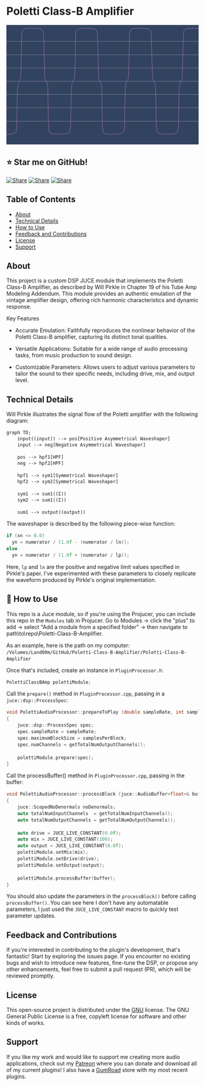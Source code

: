 # Poletti Class-B Amplifier
!["Waveform"](https://github.com/landonviator/Poletti-Class-B-Amplifier/blob/main/assets/waveform.png)

## ⭐ Star me on GitHub!
[![Share](https://img.shields.io/badge/share-0A66C2?logo=linkedin&logoColor=white)](https://www.linkedin.com/in/landon-viator-736bb719a/)
[![Share](https://img.shields.io/badge/share-0088CC?logo=discord&logoColor=white)](https://discord.gg/Rv5MEWgwwQ)
[![Share](https://img.shields.io/badge/share-0088CC?logo=patreon&logoColor=white)](https://www.patreon.com/ViatorDSP)

## Table of Contents
- [About](#about)
- [Technical Details](#technical-details)
- [How to Use](#-how-to-use)
- [Feedback and Contributions](#feedback-and-contributions)
- [License](#license)
- [Support](#support)

## About
This project is a custom DSP JUCE module that implements the Poletti Class-B Amplifier, as described 
by Will Pirkle in Chapter 19 of his Tube Amp Modeling Addendum. This module provides an authentic 
emulation of the vintage amplifier design, offering rich harmonic characteristics and dynamic response.

Key Features
- Accurate Emulation: Faithfully reproduces the nonlinear behavior of the Poletti Class-B amplifier, 
capturing its distinct tonal qualities.

- Versatile Applications: Suitable for a wide range of audio processing tasks, from music production to 
sound design.

- Customizable Parameters: Allows users to adjust various parameters to tailor the sound to their 
specific needs, including drive, mix, and output level.

## Technical Details
Will Pirkle illustrates the signal flow of the Poletti amplifier with the following diagram:
```mermaid
graph TD;
    input((input)) --> pos[Positive Asymmetrical Waveshaper]
    input --> neg[Negative Asymmetrical Waveshaper]
    
    pos --> hpf1[HPF]
    neg --> hpf2[HPF]
    
    hpf1 --> sym1[Symmetrical Waveshaper]
    hpf2 --> sym2[Symmetrical Waveshaper]
    
    sym1 --> sum1((Σ))
    sym2 --> sum1((Σ))
    
    sum1 --> output((output))
```
The waveshaper is described by the following piece-wise function:
```cpp
if (xn <= 0.0)
  yn = numerator / (1.0f - (numerator / ln));
else
  yn = numerator / (1.0f + (numerator / lp));
  ```
Here, `lp` and `ln` are the positive and negative limit values specified in Pirkle's paper. I've 
experimented with these parameters to closely replicate the waveform produced by Pirkle's original 
implementation.

## 🔨 How to Use
This repo is a Juce module, so if you're using the Projucer, you can include this repo in the `Modules` 
tab in Projucer. Go to Modules -> click the "plus" to add -> select "Add a module from a specified folder" 
-> then navigate to path\to\repo\Poletti-Class-B-Amplifier.

As an example, here is the path on my computer:
```/Volumes/Land00m/GitHub/Poletti-Class-B-Amplifier/Poletti-Class-B-Amplifier```

Once that's included, create an instance in `PluginProcessor.h`:
```cpp
PolettiClassBAmp polettiModule;
```

Call the `prepare()` method in `PluginProcessor.cpp`, passing in a `juce::dsp::ProcessSpec`:
```cpp
void PolettiAudioProcessor::prepareToPlay (double sampleRate, int samplesPerBlock)
{
    juce::dsp::ProcessSpec spec;
    spec.sampleRate = sampleRate;
    spec.maximumBlockSize = samplesPerBlock;
    spec.numChannels = getTotalNumOutputChannels();
    
    polettiModule.prepare(spec);
}
```

Call the processBuffer() method in `PluginProcessor.cpp`, passing in the buffer:
```cpp
void PolettiAudioProcessor::processBlock (juce::AudioBuffer<float>& buffer, juce::MidiBuffer& midiMessages)
{
    juce::ScopedNoDenormals noDenormals;
    auto totalNumInputChannels  = getTotalNumInputChannels();
    auto totalNumOutputChannels = getTotalNumOutputChannels();
    
    auto drive = JUCE_LIVE_CONSTANT(0.0f);
    auto mix = JUCE_LIVE_CONSTANT(100);
    auto output = JUCE_LIVE_CONSTANT(0.0f);
    polettiModule.setMix(mix);
    polettiModule.setDrive(drive);
    polettiModule.setOutput(output);

    polettiModule.processBuffer(buffer);
}
```

You should also update the parameters in the `processBlock()` before calling `processBuffer()`. You can
see here I don't have any automatable parameters, I just used the `JUCE_LIVE_CONSTANT` macro to quickly
test parameter updates.

## Feedback and Contributions
If you're interested in contributing to the plugin's development, that's fantastic! Start by exploring 
the issues page. If you encounter no existing bugs and wish to introduce new features, fine-tune the DSP, 
or propose any other enhancements, feel free to submit a pull request (PR), which will be reviewed promptly.

## License
This open-source project is distributed under the [GNU](https://www.gnu.org/licenses/gpl-3.0.en.html) license. The GNU General Public License is a free, copyleft license for
software and other kinds of works.

## Support
If you like my work and would like to support me creating more audio applications, check out my 
[Patreon](https://www.patreon.com/ViatorDSP) where you can donate and download all of my current plugins! 
I also have a [GumRoad](https://viatordsp.gumroad.com/?_gl=1*18tqfoy*_ga*MTg2MjcxNDgyNS4xNjg5OTI3NDE3*_ga_6LJN6D94N6*MTY5MjM5NjQ1Ni4xODguMS4xNjkyMzk2NTExLjAuMC4w) 
store with my most recent plugins.
